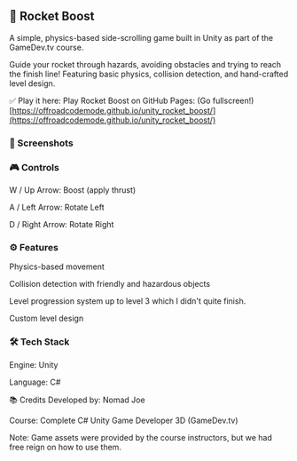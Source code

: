 ## 🚀 Rocket Boost
A simple, physics-based side-scrolling game built in Unity as part of the GameDev.tv course.

Guide your rocket through hazards, avoiding obstacles and trying to reach the finish line! Featuring basic physics, collision detection, and hand-crafted level design.

✅ Play it here:
Play Rocket Boost on GitHub Pages: (Go fullscreen!) [https://offroadcodemode.github.io/unity_rocket_boost/](https://offroadcodemode.github.io/unity_rocket_boost/)

### 📸 Screenshots


### 🎮 Controls
W / Up Arrow: Boost (apply thrust)

A / Left Arrow: Rotate Left

D / Right Arrow: Rotate Right

### ⚙️ Features
Physics-based movement

Collision detection with friendly and hazardous objects

Level progression system up to level 3 which I didn't quite finish.

Custom level design

### 🛠️ Tech Stack
Engine: Unity

Language: C#

📚 Credits
Developed by: Nomad Joe

Course: Complete C# Unity Game Developer 3D (GameDev.tv)

Note: Game assets were provided by the course instructors, but we had free reign on how to use them.
